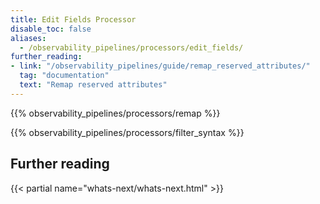 ```yaml
---
title: Edit Fields Processor
disable_toc: false
aliases:
  - /observability_pipelines/processors/edit_fields/
further_reading:
- link: "/observability_pipelines/guide/remap_reserved_attributes/"
  tag: "documentation"
  text: "Remap reserved attributes"
---
```


{{% observability_pipelines/processors/remap %}}

{{% observability_pipelines/processors/filter_syntax %}}

## Further reading

{{< partial name="whats-next/whats-next.html" >}}